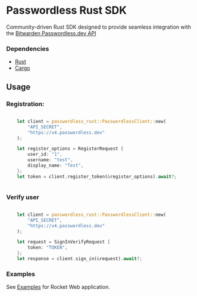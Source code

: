 # Passwordless Rust SDK

Community-driven Rust SDK designed to provide seamless integration with the [Bitwarden Passwordless.dev API](https://passwordless.dev/)

### Dependencies

- [Rust](https://www.rust-lang.org/tools/install)
- [Cargo](https://www.rust-lang.org/tools/install)

## Usage


### Registration:

```Rust

    let client = passwordless_rust::PasswordlessClient::new(
        "API_SECRET",
        "https://v4.passwordless.dev"
    );

    let register_options = RegisterRequest {
        user_id: "1",
        username: "test",
        display_name: "Test",
    };
    let token = client.register_token(&register_options).await?;



```


### Verify user

```Rust

    let client = passwordless_rust::PasswordlessClient::new(
        "API_SECRET",
        "https://v4.passwordless.dev"
    );

    let request = SignInVerifyRequest {
        token: "TOKEN",
    };
    let response = client.sign_in(&request).await?;

```


### Examples

See [Examples](examples/) for Rocket Web application.
